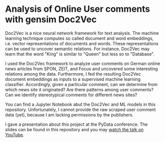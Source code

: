 # Analysis of Online User comments with gensim Doc2Vec

Doc2Vec is a nice neural network framework for text analysis. The machine learning technique computes so called document and word embeddings, i.e. vector representations of documents and words. These representations can be used to uncover semantic relations. For instance, Doc2Vec may learn that the word "King" is similar to "Queen" but less so to "Database".

I used the Doc2Vec framework to analyze user comments on German online news articles from SPON, ZEIT, and Focus and uncovered some interesting relations among the data. Furthermore, I fed the resulting Doc2Vec document embeddings as inputs to a supervised machine learning classifier. Accordingly, given a particular comment, can we determine from which news site it originated? Are there patterns among user comments? Can we identify stereotypical comments for different news sites?

You can find a Jupyter Notebook abut the Doc2Vec and ML models in this repository. Unfortunately, I cannot provide the raw scraped user comment data (yet), because I am lacking permissions by the publishers.

I gave a presentation about this project at the PyData conference. The slides can be found in this repository and you may [watch the talk on YouTube](https://www.youtube.com/watch?v=zFScws0mb7M).
